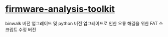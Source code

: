 # [firmware-analysis-toolkit](https://github.com/attify/firmware-analysis-toolkit)

binwalk 버전 업그레이드 및 python 버전 업그레이드로 인한 오류 해결을 위한 FAT 스크립트 수정 버전

